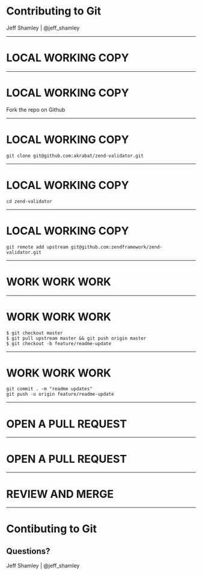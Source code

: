 
# Contributing to Git

Jeff Shamley | @jeff_shamley

---

# LOCAL WORKING COPY

___

# LOCAL WORKING COPY

Fork the repo on Github

___

# LOCAL WORKING COPY
```
git clone git@github.com:akrabat/zend-validator.git
```

___

# LOCAL WORKING COPY
```
cd zend-validator
```

___

# LOCAL WORKING COPY
```
git remote add upstream git@github.com:zendframework/zend-validator.git
```

---

# WORK WORK WORK
<!-- .slide: data-background="https://media.giphy.com/media/llKJGxQ1ESmac/giphy.gif" -->

___

# WORK WORK WORK

```
$ git checkout master
$ git pull upstream master && git push origin master
$ git checkout -b feature/readme-update
```

___

# WORK WORK WORK

```
git commit . -m "readme updates"
git push -u origin feature/readme-update
```

---

# OPEN A PULL REQUEST

___

# OPEN A PULL REQUEST



---

# REVIEW AND MERGE

---

# Contibuting to Git

## Questions?

Jeff Shamley | @jeff_shamley